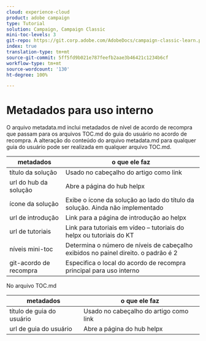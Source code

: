 ```yaml
---
cloud: experience-cloud
product: adobe campaign
type: Tutorial
solution: Campaign, Campaign Classic
mini-toc-levels: 3
git-repo: https://git.corp.adobe.com/AdobeDocs/campaign-classic-learn.pt-BR
index: true
translation-type: tm+mt
source-git-commit: 5ff5fd9b021e787feefb2aae3b46421c1234b6cf
workflow-type: tm+mt
source-wordcount: '130'
ht-degree: 100%

---
```



# Metadados para uso interno

O arquivo metadata.md inclui metadados de nível de acordo de recompra que passam para os arquivos TOC.md do guia do usuário no acordo de recompra. A alteração do conteúdo do arquivo metadata.md para qualquer guia do usuário pode ser realizada em qualquer arquivo TOC.md.

| metadados | o que ele faz |
|--- |--- |
| título da solução | Usado no cabeçalho do artigo como link |
| url do hub da solução | Abre a página do hub helpx |
| ícone da solução | Exibe o ícone da solução ao lado do título da solução. Ainda não implementado |
| url de introdução | Link para a página de introdução ao helpx |
| url de tutoriais | Link para tutoriais em vídeo – tutoriais do helpx ou tutoriais do KT |
| níveis mini-toc | Determina o número de níveis de cabeçalho exibidos no painel direito. o padrão é 2 |
| git-acordo de recompra | Especifica o local do acordo de recompra principal para uso interno |

No arquivo TOC.md

| metadados | o que ele faz |
|--- |--- |
| título de guia do usuário | Usado no cabeçalho do artigo como link |
| url de guia do usuário | Abre a página do hub helpx |
